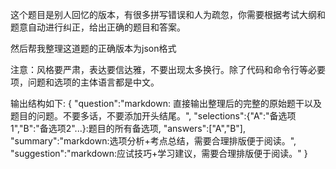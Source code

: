 
这个题目是别人回忆的版本，有很多拼写错误和人为疏忽，你需要根据考试大纲和题意自动进行纠正，给出正确的题目和答案。

然后帮我整理这道题的正确版本为json格式

注意：风格要严肃，表达要信达雅，不要出现太多换行。除了代码和命令行等必要项，问题和选项的主体语言都是中文。

输出结构如下:
{
    "question":"markdown: 直接输出整理后的完整的原始题干以及题目的问题。不要多话，不要添加开头结尾。",
    "selections":{"A":"备选项1","B":"备选项2"...}:题目的所有备选项,
    "answers":["A","B"],
    "summary":"markdown:选项分析+考点总结，需要合理排版便于阅读。",
    "suggestion":"markdown:应试技巧+学习建议，需要合理排版便于阅读。"
}
